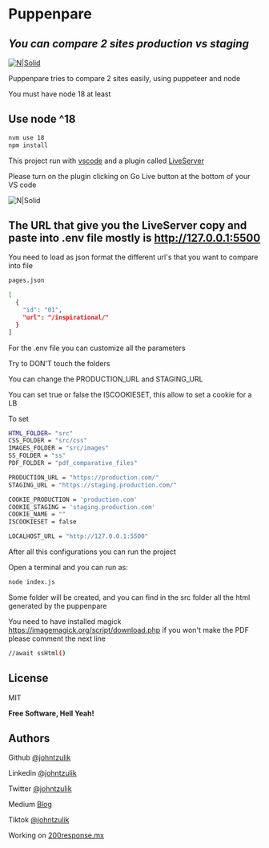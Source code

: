 # Puppenpare
## _You can compare 2 sites production vs staging_

[![N|Solid](https://cdn-images-1.medium.com/max/2400/1*jYzSJ-aEvzhFvfq_6DQdmw.png)](https://cdn-images-1.medium.com/max/2400/1*jYzSJ-aEvzhFvfq_6DQdmw.png)

Puppenpare tries to compare 2 sites easily, using puppeteer and node

You must have node 18 at least

## Use node ^18
```sh
nvm use 18
npm install
```

This project run with
[vscode](https://code.visualstudio.com/)
  and a plugin called [LiveServer](https://marketplace.visualstudio.com/items?itemName=ritwickdey.LiveServer)

Please turn on the plugin clicking on Go Live button at the bottom of your VS code

![N|Solid](https://i.stack.imgur.com/7HTSE.png)

## The URL that give you the LiveServer copy and paste into .env file mostly is http://127.0.0.1:5500 


You need to load as json format the different url's that you want to compare into file 

```sh
pages.json
```
```sh
[
  {
    "id": "01",
    "url": "/inspirational/"
  }
]
```

For the .env file you can customize all the parameters 

Try to DON'T touch the folders

You can change the PRODUCTION_URL and STAGING_URL

You can set true or false the ISCOOKIESET, this allow to set a cookie for a LB

To set
```sh
HTML_FOLDER= "src"
CSS_FOLDER = "src/css"
IMAGES_FOLDER = "src/images"
SS_FOLDER = "ss"
PDF_FOLDER = "pdf_comparative_files"

PRODUCTION_URL = "https://production.com/"
STAGING_URL = "https://staging.production.com/"

COOKIE_PRODUCTION = 'production.com'
COOKIE_STAGING = 'staging.production.com'
COOKIE_NAME = ""
ISCOOKIESET = false

LOCALHOST_URL = "http://127.0.0.1:5500" 
```
After all this configurations you can run the project

Open a terminal and you can run as:

```sh
node index.js
```

Some folder will be created, and you can find in the src folder all the html generated by the puppenpare


You need to have installed magick 
https://imagemagick.org/script/download.php
if you won't make the PDF please comment the next line 
```sh
//await ssHtml()
```


## License

MIT

**Free Software, Hell Yeah!**


## Authors

Github [@johntzulik](https://github.com/johntzulik)

Linkedin [@johntzulik](https://www.linkedin.com/in/johntzulik/)

Twitter [@johntzulik](https://twitter.com/johntzulik)

Medium [Blog](https://johntzulik.medium.com/)

Tiktok [@johntzulik](https://www.tiktok.com/@johntzulik)

Working on [200response.mx](https://200response.mx/)